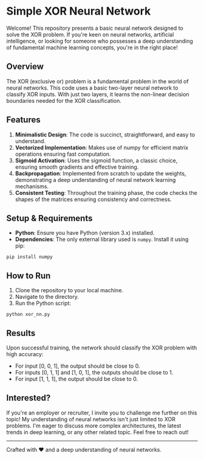# Simple XOR Neural Network

Welcome! This repository presents a basic neural network designed to solve the XOR problem. If you're keen on neural networks, artificial intelligence, or looking for someone who possesses a deep understanding of fundamental machine learning concepts, you're in the right place!

## Overview

The XOR (exclusive or) problem is a fundamental problem in the world of neural networks. This code uses a basic two-layer neural network to classify XOR inputs. With just two layers, it learns the non-linear decision boundaries needed for the XOR classification.

## Features

1. **Minimalistic Design**: The code is succinct, straightforward, and easy to understand.
2. **Vectorized Implementation**: Makes use of numpy for efficient matrix operations ensuring fast computation.
3. **Sigmoid Activation**: Uses the sigmoid function, a classic choice, ensuring smooth gradients and effective training.
4. **Backpropagation**: Implemented from scratch to update the weights, demonstrating a deep understanding of neural network learning mechanisms.
5. **Consistent Testing**: Throughout the training phase, the code checks the shapes of the matrices ensuring consistency and correctness.

## Setup & Requirements

- **Python**: Ensure you have Python (version 3.x) installed.
- **Dependencies**: The only external library used is `numpy`. Install it using pip:

```
pip install numpy
```

## How to Run

1. Clone the repository to your local machine.
2. Navigate to the directory.
3. Run the Python script:

```
python xor_nn.py
```

## Results

Upon successful training, the network should classify the XOR problem with high accuracy:

- For input [0, 0, 1], the output should be close to 0.
- For inputs [0, 1, 1] and [1, 0, 1], the outputs should be close to 1.
- For input [1, 1, 1], the output should be close to 0.

## Interested?

If you're an employer or recruiter, I invite you to challenge me further on this topic! My understanding of neural networks isn't just limited to XOR problems. I'm eager to discuss more complex architectures, the latest trends in deep learning, or any other related topic. Feel free to reach out!

---

Crafted with ❤️ and a deep understanding of neural networks.
